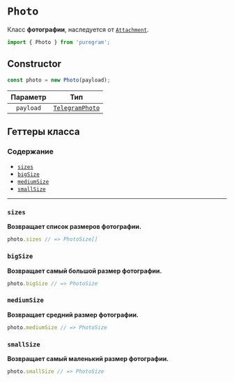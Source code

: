# `Photo`

Класс **фотографии**, наследуется от [`Attachment`](attachment.md).

```ts
import { Photo } from 'puregram';
```

## Constructor

```ts
const photo = new Photo(payload);
```

| Параметр  |                             Тип                             |
| :-------: | :---------------------------------------------------------: |
| `payload` | [`TelegramPhoto`](https://core.telegram.org/bots/api#photo) |

## Геттеры класса

### Содержание

* [`sizes`](#sizes)
* [`bigSize`](#bigsize)
* [`mediumSize`](#mediumsize)
* [`smallSize`](#smallsize)

---

### `sizes`

**Возвращает список размеров фотографии.**

```ts
photo.sizes // => PhotoSize[]
```

### `bigSize`

**Возвращает самый большой размер фотографии.**

```ts
photo.bigSize // => PhotoSize
```

### `mediumSize`

**Возвращает средний размер фотографии.**

```ts
photo.mediumSize // => PhotoSize
```

### `smallSize`

**Возвращает самый маленький размер фотографии.**

```ts
photo.smallSize // => PhotoSize
```
